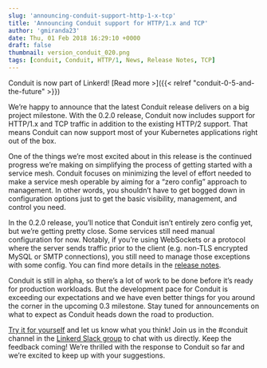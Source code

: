 ```yaml
---
slug: 'announcing-conduit-support-http-1-x-tcp'
title: 'Announcing Conduit support for HTTP/1.x and TCP'
author: 'gmiranda23'
date: Thu, 01 Feb 2018 16:29:10 +0000
draft: false
thumbnail: version_conduit_020.png
tags: [conduit, Conduit, HTTP/1, News, Release Notes, TCP]
---
```


Conduit is now part of Linkerd! [Read more >]({{< relref
"conduit-0-5-and-the-future" >}})

We’re happy to announce that the latest Conduit release delivers on a big
project milestone. With the 0.2.0 release, Conduit now includes support for
HTTP/1.x and TCP traffic in addition to the existing HTTP/2 support. That means
Conduit can now support most of your Kubernetes applications right out of the
box.

One of the things we’re most excited about in this release is the continued
progress we’re making on simplifying the process of getting started with a
service mesh. Conduit focuses on minimizing the level of effort needed to make a
service mesh operable by aiming for a “zero config” approach to management. In
other words, you shouldn’t have to get bogged down in configuration options just
to get the basic visibility, management, and control you need.

In the 0.2.0 release, you’ll notice that Conduit isn’t entirely zero config yet,
but we’re getting pretty close. Some services still need manual configuration
for now. Notably, if you’re using WebSockets or a protocol where the server
sends traffic prior to the client (e.g. non-TLS encrypted MySQL or SMTP
connections), you still need to manage those exceptions with some config. You
can find more details in the [release
notes](https://github.com/runconduit/conduit/releases/tag/v0.2.0).

Conduit is still in alpha, so there’s a lot of work to be done before it’s ready
for production workloads. But the development pace for Conduit is exceeding our
expectations and we have even better things for you around the corner in the
upcoming 0.3 milestone. Stay tuned for announcements on what to expect as
Conduit heads down the road to production.

[Try it for yourself](https://conduit.io/getting-started/) and let us know what
you think! Join us in the #conduit channel in the [Linkerd Slack
group](http://linkerd.slack.com) to chat with us directly. Keep the feedback
coming! We’re thrilled with the response to Conduit so far and we’re excited to
keep up with your suggestions.
